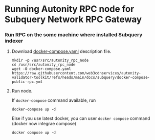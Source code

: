 # Running Autonity RPC node for Subquery Network RPC Gateway 

### Run RPC on the some machine where installed Subquery indexer


1. Download [docker-compose.yaml](https://raw.githubusercontent.com/web3cdnservices/autonity-validator-toolkit/refs/heads/main/docs/subquery/docker-compose-public-rpc.yml) description file.
   ```
   mkdir -p /usr/src/autonity_rpc_node
   cd /usr/src/autonity_rpc_node
   wget -O docker-compose.yaml https://raw.githubusercontent.com/web3cdnservices/autonity-validator-toolkit/refs/heads/main/docs/subquery/docker-compose-public-rpc.yml
   ```

   
2.  Run node.
   
    If `docker-compose` command available, run
    ```
    docker-compose up -d
    ```

    Else if you use latest docker, you can user `docker compose` command (docker now integrae compose)
    ```
    docker compose up -d
    ```

